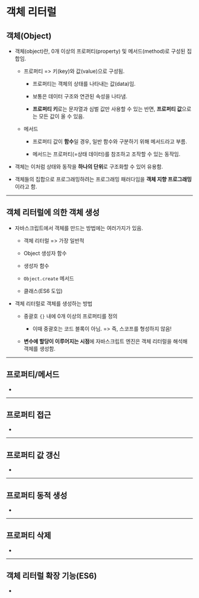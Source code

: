 # 객체 리터럴
## 객체(Object)

- 객체(object)란, 0개 이상의 프로퍼티(property) 및 메서드(method)로 구성된 집합임.

  - 프로퍼티 => 키(key)와 값(value)으로 구성됨.

    - 프로퍼티는 객체의 상태를 나타내는 값(data)임.

    - 보통은 데이터 구조와 연관된 속성을 나타냄.

    - **프로퍼티 키**로는 문자열과 심벌 값만 사용할 수 있는 반면, **프로퍼티 값**으로는 모든 값이 올 수 있음.

  - 메서드

    - 프로퍼티 값이 **함수**일 경우, 일반 함수와 구분하기 위해 메서드라고 부름.

    - 메서드는 프로퍼티(=상태 데이터)를 참조하고 조작할 수 있는 동작임.

- 객체는 이처럼 상태와 동작을 **하나의 단위**로 구조화할 수 있어 유용함.

- 객체들의 집합으로 프로그래밍하려는 프로그래밍 패러다임을 **객체 지향 프로그래밍**이라고 함.

___
## 객체 리터럴에 의한 객체 생성

- 자바스크립트에서 객체를 만드는 방법에는 여러가지가 있음.

  - 객체 리터럴 => 가장 일반적

  - Object 생성자 함수

  - 생성자 함수

  - `Object.create` 메서드

  - 클래스(ES6 도입)

- 객체 리터럴로 객체를 생성하는 방법

  - 중괄호 `{}` 내에 0개 이상의 프로퍼티를 정의

    - 이때 중괄호는 코드 블록이 아님. => 즉, 스코프를 형성하지 않음!

  - **변수에 할당이 이루어지는 시점**에 자바스크립트 엔진은 객체 리터럴을 해석해 객체를 생성함.

___
## 프로퍼티/메서드

- 

___
## 프로퍼티 접근

- 

___
## 프로퍼티 값 갱신

- 

___
## 프로퍼티 동적 생성

- 

___
## 프로퍼티 삭제

- 

___
## 객체 리터럴 확장 기능(ES6)

- 
